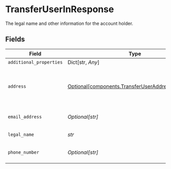# TransferUserInResponse

The legal name and other information for the account holder.


## Fields

| Field                                                                                                          | Type                                                                                                           | Required                                                                                                       | Description                                                                                                    |
| -------------------------------------------------------------------------------------------------------------- | -------------------------------------------------------------------------------------------------------------- | -------------------------------------------------------------------------------------------------------------- | -------------------------------------------------------------------------------------------------------------- |
| `additional_properties`                                                                                        | Dict[str, *Any*]                                                                                               | :heavy_minus_sign:                                                                                             | N/A                                                                                                            |
| `address`                                                                                                      | [Optional[components.TransferUserAddressInResponse]](../../models/components/transferuseraddressinresponse.md) | :heavy_check_mark:                                                                                             | The address associated with the account holder.                                                                |
| `email_address`                                                                                                | *Optional[str]*                                                                                                | :heavy_check_mark:                                                                                             | The user's email address.                                                                                      |
| `legal_name`                                                                                                   | *str*                                                                                                          | :heavy_check_mark:                                                                                             | The user's legal name.                                                                                         |
| `phone_number`                                                                                                 | *Optional[str]*                                                                                                | :heavy_check_mark:                                                                                             | The user's phone number.                                                                                       |